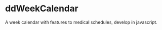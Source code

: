 ddWeekCalendar
==============

A week calendar with features to medical schedules, develop in javascript.